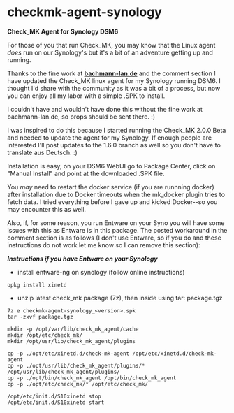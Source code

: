 # checkmk-agent-synology
**Check_MK Agent for Synology DSM6**

For those of you that run Check_MK, you may know that the Linux agent *does* run on our Synology's but it's a bit of an adventure getting up and running.

Thanks to the fine work at **[bachmann-lan.de](https://www.bachmann-lan.de/synology-dsm-6-check_mk-agent-paket/)** and the comment section I have updated the Check_MK linux agent for my Synology running DSM6.  I thought I'd share with the community as it was a bit of a process, but now you can enjoy all my labor with a simple .SPK to install.

I couldn't have and wouldn't have done this without the fine work at bachmann-lan.de, so props should be sent there.  :)

I was inspired to do this because I started running the Check_MK 2.0.0 Beta and needed to update the agent for my Synology.  If enough people are interested I'll post updates to the 1.6.0 branch as well so you don't have to translate aus Deutsch.  :)

Installation is easy, on your DSM6 WebUI go to Package Center, click on "Manual Install" and point at the downloaded .SPK file.

You *may* need to restart the docker service (if you are runnning docker) after installation due to Docker timeouts when the mk_docker plugin tries to fetch data.  I tried everything before I gave up and kicked Docker--so you may encounter this as well.

Also, if, for some reason, you run Entware on your Syno you will have some issues with this as Entware is in this package.  The posted workaround in the comment section is as follows (I don't use Entware, so if you do and these instructions do not work let me know so I can remove this section):

***Instructions if you have Entware on your Synology***

* install entware-ng on synology (follow online instructions)
```
opkg install xinetd
```

* unzip latest check_mk package (7z), then inside using tar: package.tgz
```
7z e checkmk-agent-synology_<version>.spk
tar -zxvf package.tgz

mkdir -p /opt/var/lib/check_mk_agent/cache
mkdir /opt/etc/check_mk/
mkdir /opt/usr/lib/check_mk_agent/plugins

cp -p ./opt/etc/xinetd.d/check-mk-agent /opt/etc/xinetd.d/check-mk-agent
cp -p ./opt/usr/lib/check_mk_agent/plugins/* /opt/usr/lib/check_mk_agent/plugins/
cp -p ./opt/bin/check_mk_agent /opt/bin/check_mk_agent
cp -p ./opt/etc/check_mk/* /opt/etc/check_mk/

/opt/etc/init.d/S10xinetd stop
/opt/etc/init.d/S10xinetd start
```

